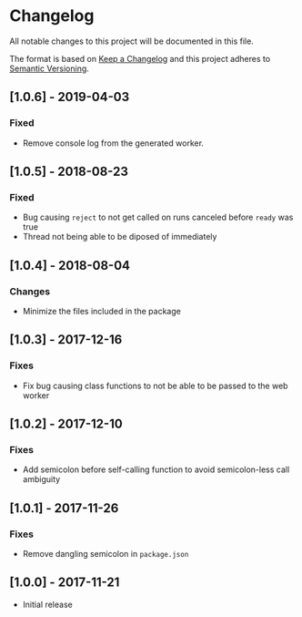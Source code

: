 # Changelog
All notable changes to this project will be documented in this file.

The format is based on [Keep a Changelog](http://keepachangelog.com/en/1.0.0/)
and this project adheres to [Semantic Versioning](http://semver.org/spec/v2.0.0.html).

## [1.0.6] - 2019-04-03
### Fixed
- Remove console log from the generated worker.

## [1.0.5] - 2018-08-23
### Fixed
- Bug causing `reject` to not get called on runs canceled before `ready` was true
- Thread not being able to be diposed of immediately

## [1.0.4] - 2018-08-04
### Changes
- Minimize the files included in the package

## [1.0.3] - 2017-12-16
### Fixes
- Fix bug causing class functions to not be able to be passed to the web worker

## [1.0.2] - 2017-12-10
### Fixes
- Add semicolon before self-calling function to avoid semicolon-less call ambiguity

## [1.0.1] - 2017-11-26
### Fixes
- Remove dangling semicolon in `package.json`

## [1.0.0] - 2017-11-21
- Initial release
